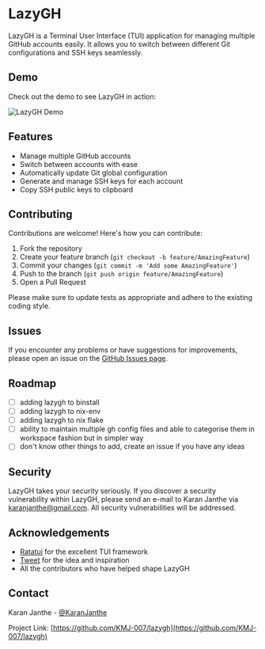 # LazyGH

LazyGH is a Terminal User Interface (TUI) application for managing multiple GitHub accounts easily. It allows you to switch between different Git configurations and SSH keys seamlessly.

## Demo

Check out the demo to see LazyGH in action:

![LazyGH Demo](https://cloud-hq5v2c9l2-hack-club-bot.vercel.app/0demo.gif)

## Features

- Manage multiple GitHub accounts
- Switch between accounts with ease
- Automatically update Git global configuration
- Generate and manage SSH keys for each account
- Copy SSH public keys to clipboard

## Contributing

Contributions are welcome! Here's how you can contribute:

1. Fork the repository
2. Create your feature branch (`git checkout -b feature/AmazingFeature`)
3. Commit your changes (`git commit -m 'Add some AmazingFeature'`)
4. Push to the branch (`git push origin feature/AmazingFeature`)
5. Open a Pull Request

Please make sure to update tests as appropriate and adhere to the existing coding style.

## Issues

If you encounter any problems or have suggestions for improvements, please open an issue on the [GitHub Issues page](https://github.com/KMJ-007/lazygh/issues).

## Roadmap

- [ ] adding lazygh to binstall
- [ ] adding lazygh to nix-env
- [ ] adding lazygh to nix flake
- [ ] ability to maintain multiple gh config files and able to categorise them in workspace fashion but in simpler way
- [ ] don't know other things to add, create an issue if you have any ideas

## Security

LazyGH takes your security seriously. If you discover a security vulnerability within LazyGH, please send an e-mail to Karan Janthe via karanjanthe@gmail.com. All security vulnerabilities will be addressed.

## Acknowledgements

- [Ratatui](https://github.com/ratatui-org/ratatui) for the excellent TUI framework
- [Tweet](https://x.com/KaranJanthe/status/1835380523235193310) for the idea and inspiration
- All the contributors who have helped shape LazyGH

## Contact

Karan Janthe - [@KaranJanthe](https://twitter.com/karanjanthe)

Project Link: [https://github.com/KMJ-007/lazygh](https://github.com/KMJ-007/lazygh)
